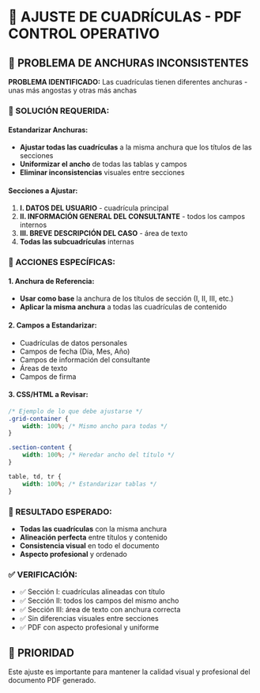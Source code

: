 # 🔧 AJUSTE DE CUADRÍCULAS - PDF CONTROL OPERATIVO

## 📐 PROBLEMA DE ANCHURAS INCONSISTENTES

**PROBLEMA IDENTIFICADO:** Las cuadrículas tienen diferentes anchuras - unas más angostas y otras más anchas

### 🎯 SOLUCIÓN REQUERIDA:

#### Estandarizar Anchuras:
- **Ajustar todas las cuadrículas** a la misma anchura que los títulos de las secciones
- **Uniformizar el ancho** de todas las tablas y campos
- **Eliminar inconsistencias** visuales entre secciones

#### Secciones a Ajustar:
1. **I. DATOS DEL USUARIO** - cuadrícula principal
2. **II. INFORMACIÓN GENERAL DEL CONSULTANTE** - todos los campos internos
3. **III. BREVE DESCRIPCIÓN DEL CASO** - área de texto
4. **Todas las subcuadrículas** internas

### 🔧 ACCIONES ESPECÍFICAS:

#### 1. Anchura de Referencia:
- **Usar como base** la anchura de los títulos de sección (I, II, III, etc.)
- **Aplicar la misma anchura** a todas las cuadrículas de contenido

#### 2. Campos a Estandarizar:
- Cuadrículas de datos personales
- Campos de fecha (Día, Mes, Año)
- Campos de información del consultante
- Áreas de texto
- Campos de firma

#### 3. CSS/HTML a Revisar:
```css
/* Ejemplo de lo que debe ajustarse */
.grid-container {
    width: 100%; /* Mismo ancho para todas */
}

.section-content {
    width: 100%; /* Heredar ancho del título */
}

table, td, tr {
    width: 100%; /* Estandarizar tablas */
}
```

### 📏 RESULTADO ESPERADO:

- **Todas las cuadrículas** con la misma anchura
- **Alineación perfecta** entre títulos y contenido
- **Consistencia visual** en todo el documento
- **Aspecto profesional** y ordenado

### ✅ VERIFICACIÓN:
- ✅ Sección I: cuadrículas alineadas con título
- ✅ Sección II: todos los campos del mismo ancho
- ✅ Sección III: área de texto con anchura correcta
- ✅ Sin diferencias visuales entre secciones
- ✅ PDF con aspecto profesional y uniforme

## 🚨 PRIORIDAD
Este ajuste es importante para mantener la calidad visual y profesional del documento PDF generado.